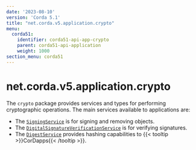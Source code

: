 ```yaml
---
date: '2023-08-10'
version: 'Corda 5.1'
title: "net.corda.v5.application.crypto"
menu:
  corda51:
    identifier: corda51-api-app-crypto
    parent: corda51-api-application
    weight: 1000
section_menu: corda51
---
```

# net.corda.v5.application.crypto
The `crypto` package provides services and types for performing cryptographic operations. The main services available to applications are:

* The <a href="../../../../../../api-ref/corda/5.0/net/corda/v5/application/crypto/SigningService.html" target="_blank">`SigningService`</a> is for signing and removing objects.
* The <a href="../../../../../../api-ref/corda/5.0/net/corda/v5/application/crypto/DigitalSignatureVerificationService.html" target="_blank">`DigitalSignatureVerificationService`</a> is for verifying signatures. 
* The <a href="../../../../../../api-ref/corda/5.0/net/corda/v5/application/crypto/DigestService.html" target=" blank">`DigestService`</a> provides hashing capabilities to {{< tooltip >}}CorDapps{{< /tooltip >}}.
